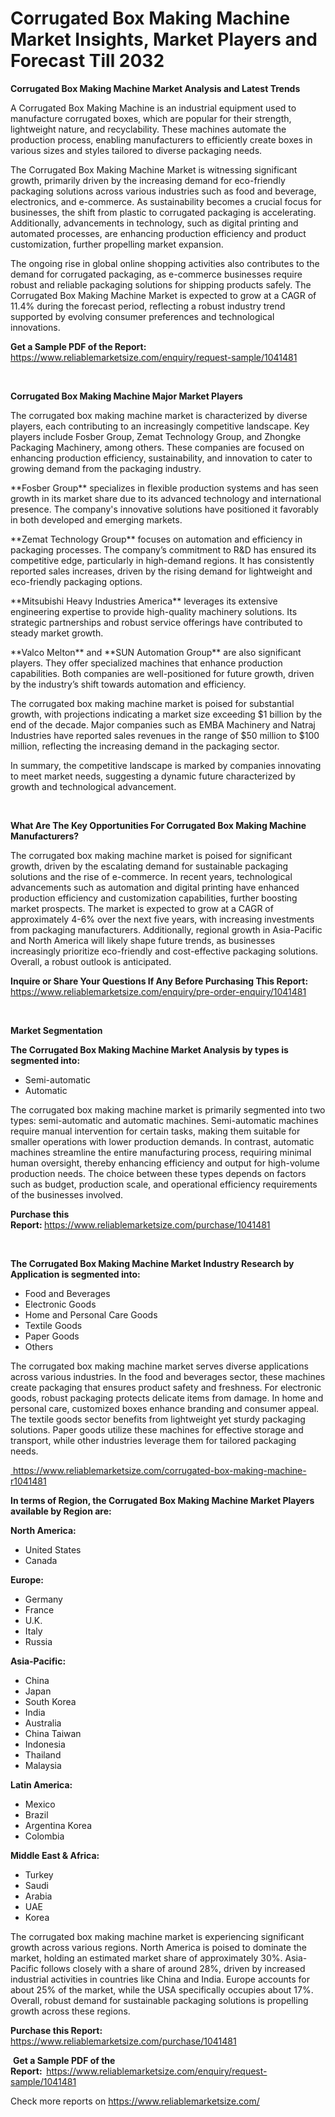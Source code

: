 <p><h1>Corrugated Box Making Machine Market Insights, Market Players and Forecast Till 2032</h1></p><p><strong>Corrugated Box Making Machine Market Analysis and Latest Trends</strong></p>
<p><p>A Corrugated Box Making Machine is an industrial equipment used to manufacture corrugated boxes, which are popular for their strength, lightweight nature, and recyclability. These machines automate the production process, enabling manufacturers to efficiently create boxes in various sizes and styles tailored to diverse packaging needs. </p><p>The Corrugated Box Making Machine Market is witnessing significant growth, primarily driven by the increasing demand for eco-friendly packaging solutions across various industries such as food and beverage, electronics, and e-commerce. As sustainability becomes a crucial focus for businesses, the shift from plastic to corrugated packaging is accelerating. Additionally, advancements in technology, such as digital printing and automated processes, are enhancing production efficiency and product customization, further propelling market expansion.</p><p>The ongoing rise in global online shopping activities also contributes to the demand for corrugated packaging, as e-commerce businesses require robust and reliable packaging solutions for shipping products safely. The Corrugated Box Making Machine Market is expected to grow at a CAGR of 11.4% during the forecast period, reflecting a robust industry trend supported by evolving consumer preferences and technological innovations.</p></p>
<p><strong>Get a Sample PDF of the Report:&nbsp;</strong> <a href="https://www.reliablemarketsize.com/enquiry/request-sample/1041481?utm_campaign=1889&utm_medium=2&utm_source=Github&utm_content=ia&utm_term=28032025&utm_id=corrugated-box-making-machine">https://www.reliablemarketsize.com/enquiry/request-sample/1041481</a></p>
<p>&nbsp;</p>
<p><strong>Corrugated Box Making Machine Major Market Players</strong></p>
<p><p>The corrugated box making machine market is characterized by diverse players, each contributing to an increasingly competitive landscape. Key players include Fosber Group, Zemat Technology Group, and Zhongke Packaging Machinery, among others. These companies are focused on enhancing production efficiency, sustainability, and innovation to cater to growing demand from the packaging industry.</p><p>**Fosber Group** specializes in flexible production systems and has seen growth in its market share due to its advanced technology and international presence. The company's innovative solutions have positioned it favorably in both developed and emerging markets.</p><p>**Zemat Technology Group** focuses on automation and efficiency in packaging processes. The company’s commitment to R&D has ensured its competitive edge, particularly in high-demand regions. It has consistently reported sales increases, driven by the rising demand for lightweight and eco-friendly packaging options.</p><p>**Mitsubishi Heavy Industries America** leverages its extensive engineering expertise to provide high-quality machinery solutions. Its strategic partnerships and robust service offerings have contributed to steady market growth.</p><p>**Valco Melton** and **SUN Automation Group** are also significant players. They offer specialized machines that enhance production capabilities. Both companies are well-positioned for future growth, driven by the industry’s shift towards automation and efficiency.</p><p>The corrugated box making machine market is poised for substantial growth, with projections indicating a market size exceeding $1 billion by the end of the decade. Major companies such as EMBA Machinery and Natraj Industries have reported sales revenues in the range of $50 million to $100 million, reflecting the increasing demand in the packaging sector.</p><p>In summary, the competitive landscape is marked by companies innovating to meet market needs, suggesting a dynamic future characterized by growth and technological advancement.</p></p>
<p>&nbsp;</p>
<p><strong>What Are The Key Opportunities For Corrugated Box Making Machine Manufacturers?</strong></p>
<p><p>The corrugated box making machine market is poised for significant growth, driven by the escalating demand for sustainable packaging solutions and the rise of e-commerce. In recent years, technological advancements such as automation and digital printing have enhanced production efficiency and customization capabilities, further boosting market prospects. The market is expected to grow at a CAGR of approximately 4-6% over the next five years, with increasing investments from packaging manufacturers. Additionally, regional growth in Asia-Pacific and North America will likely shape future trends, as businesses increasingly prioritize eco-friendly and cost-effective packaging solutions. Overall, a robust outlook is anticipated.</p></p>
<p><strong>Inquire or Share Your Questions If Any Before Purchasing This Report:</strong> <a href="https://www.reliablemarketsize.com/enquiry/pre-order-enquiry/1041481?utm_campaign=1889&utm_medium=2&utm_source=Github&utm_content=ia&utm_term=28032025&utm_id=corrugated-box-making-machine">https://www.reliablemarketsize.com/enquiry/pre-order-enquiry/1041481</a></p>
<p>&nbsp;</p>
<p><strong>Market Segmentation</strong></p>
<p><strong>The Corrugated Box Making Machine Market Analysis by types is segmented into:</strong></p>
<p><ul><li>Semi-automatic</li><li>Automatic</li></ul></p>
<p><p>The corrugated box making machine market is primarily segmented into two types: semi-automatic and automatic machines. Semi-automatic machines require manual intervention for certain tasks, making them suitable for smaller operations with lower production demands. In contrast, automatic machines streamline the entire manufacturing process, requiring minimal human oversight, thereby enhancing efficiency and output for high-volume production needs. The choice between these types depends on factors such as budget, production scale, and operational efficiency requirements of the businesses involved.</p></p>
<p><strong>Purchase this Report:&nbsp;</strong><a href="https://www.reliablemarketsize.com/purchase/1041481?utm_campaign=1889&utm_medium=2&utm_source=Github&utm_content=ia&utm_term=28032025&utm_id=corrugated-box-making-machine">https://www.reliablemarketsize.com/purchase/1041481</a></p>
<p>&nbsp;</p>
<p><strong>The Corrugated Box Making Machine Market Industry Research by Application is segmented into:</strong></p>
<p><ul><li>Food and Beverages</li><li>Electronic Goods</li><li>Home and Personal Care Goods</li><li>Textile Goods</li><li>Paper Goods</li><li>Others</li></ul></p>
<p><p>The corrugated box making machine market serves diverse applications across various industries. In the food and beverages sector, these machines create packaging that ensures product safety and freshness. For electronic goods, robust packaging protects delicate items from damage. In home and personal care, customized boxes enhance branding and consumer appeal. The textile goods sector benefits from lightweight yet sturdy packaging solutions. Paper goods utilize these machines for effective storage and transport, while other industries leverage them for tailored packaging needs.</p></p>
<p><a href="https://www.reliablemarketsize.com/corrugated-box-making-machine-r1041481?utm_campaign=1889&utm_medium=2&utm_source=Github&utm_content=ia&utm_term=28032025&utm_id=corrugated-box-making-machine">&nbsp;https://www.reliablemarketsize.com/corrugated-box-making-machine-r1041481</a></p>
<p><strong>In terms of Region, the Corrugated Box Making Machine Market Players available by Region are:</strong></p>
<p>
    <p> <strong> North America: </strong>
        <ul>
            <li>United States</li>
            <li>Canada</li>
        </ul>
        </p> 
    <p> <strong> Europe: </strong>
        <ul>
            <li>Germany</li>
            <li>France</li>
            <li>U.K.</li>
            <li>Italy</li>
            <li>Russia</li>
        </ul>
        </p> 
    <p> <strong> Asia-Pacific: </strong>
        <ul>
            <li>China</li>
            <li>Japan</li>
            <li>South Korea</li>
            <li>India</li>
            <li>Australia</li>
            <li>China Taiwan</li>
            <li>Indonesia</li>
            <li>Thailand</li>
            <li>Malaysia</li>
        </ul>
        </p> 
    <p> <strong> Latin America: </strong>
        <ul>
            <li>Mexico</li>
            <li>Brazil</li>
            <li>Argentina Korea</li>
            <li>Colombia</li>
        </ul>
        </p> 
    <p> <strong> Middle East & Africa: </strong>
        <ul>
            <li>Turkey</li>
            <li>Saudi</li>
            <li>Arabia</li>
            <li>UAE</li>
            <li>Korea</li>
        </ul>
    </p>
    </p>
<p><p>The corrugated box making machine market is experiencing significant growth across various regions. North America is poised to dominate the market, holding an estimated market share of approximately 30%. Asia-Pacific follows closely with a share of around 28%, driven by increased industrial activities in countries like China and India. Europe accounts for about 25% of the market, while the USA specifically occupies about 17%. Overall, robust demand for sustainable packaging solutions is propelling growth across these regions.</p></p>
<p><strong>Purchase this Report: </strong><a href="https://www.reliablemarketsize.com/purchase/1041481?utm_campaign=1889&utm_medium=2&utm_source=Github&utm_content=ia&utm_term=28032025&utm_id=corrugated-box-making-machine">https://www.reliablemarketsize.com/purchase/1041481</a></p>
<p>&nbsp;<strong>Get a Sample PDF of the Report:&nbsp;&nbsp;</strong><a href="https://www.reliablemarketsize.com/enquiry/request-sample/1041481?utm_campaign=1889&utm_medium=2&utm_source=Github&utm_content=ia&utm_term=28032025&utm_id=corrugated-box-making-machine">https://www.reliablemarketsize.com/enquiry/request-sample/1041481</a></p>
<p><strong></strong></p>
<p>Check more reports on <a href="https://www.reliablemarketsize.com/?utm_campaign=1889&utm_medium=2&utm_source=Github&utm_content=ia&utm_term=28032025&utm_id=corrugated-box-making-machine">https://www.reliablemarketsize.com/</a></p>